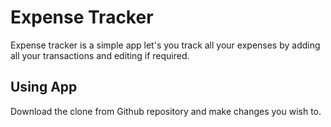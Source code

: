 # Expense Tracker

Expense tracker is a simple app let's you track all your expenses by adding all your transactions and editing if required.

## Using App

Download the clone from Github repository and make changes you wish to.
